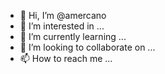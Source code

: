 - 👋 Hi, I’m @amercano
- 👀 I’m interested in ...
- 🌱 I’m currently learning ...
- 💞️ I’m looking to collaborate on ...
- 📫 How to reach me ...

<!---
amercano/amercano is a ✨ special ✨ repository because its `README.md` (this file) appears on your GitHub profile.
You can click the Preview link to take a look at your changes.
--->
